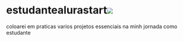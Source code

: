 # estudantealurastart![](link)
coloarei em praticas varios projetos essenciais na minh jornada como estudante
